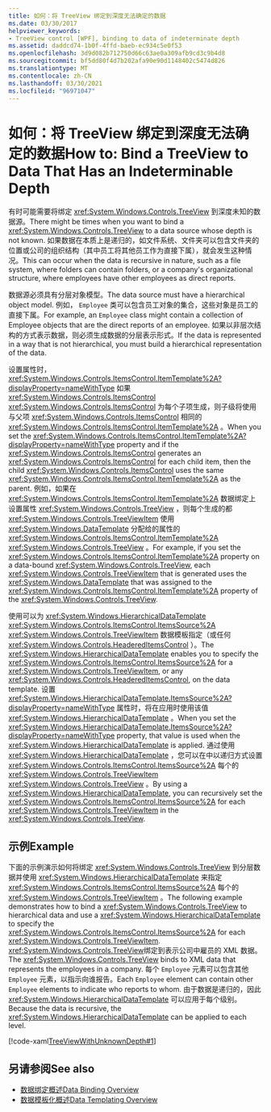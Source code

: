 ```yaml
---
title: 如何：将 TreeView 绑定到深度无法确定的数据
ms.date: 03/30/2017
helpviewer_keywords:
- TreeView control [WPF], binding to data of indeterminate depth
ms.assetid: daddcd74-1b0f-4ffd-baeb-ec934c5e0f53
ms.openlocfilehash: 3d9d082b712750d66c63ae0a309afb9cd3c9b4d8
ms.sourcegitcommit: bf5dd80f4d7b202afa90e90d1148402c5474d826
ms.translationtype: MT
ms.contentlocale: zh-CN
ms.lasthandoff: 03/30/2021
ms.locfileid: "96971047"
---
```

# <a name="how-to-bind-a-treeview-to-data-that-has-an-indeterminable-depth"></a><span data-ttu-id="dbe09-102">如何：将 TreeView 绑定到深度无法确定的数据</span><span class="sxs-lookup"><span data-stu-id="dbe09-102">How to: Bind a TreeView to Data That Has an Indeterminable Depth</span></span>
<span data-ttu-id="dbe09-103">有时可能需要将绑定 <xref:System.Windows.Controls.TreeView> 到深度未知的数据源。</span><span class="sxs-lookup"><span data-stu-id="dbe09-103">There might be times when you want to bind a <xref:System.Windows.Controls.TreeView> to a data source whose depth is not known.</span></span>  <span data-ttu-id="dbe09-104">如果数据在本质上是递归的，如文件系统、文件夹可以包含文件夹的位置或公司的组织结构（其中员工将其他员工作为直接下属），就会发生这种情况。</span><span class="sxs-lookup"><span data-stu-id="dbe09-104">This can occur when the data is recursive in nature, such as a file system, where folders can contain folders, or a company's organizational structure, where employees have other employees as direct reports.</span></span>  
  
 <span data-ttu-id="dbe09-105">数据源必须具有分层对象模型。</span><span class="sxs-lookup"><span data-stu-id="dbe09-105">The data source must have a hierarchical object model.</span></span> <span data-ttu-id="dbe09-106">例如， `Employee` 类可以包含员工对象的集合，这些对象是员工的直接下属。</span><span class="sxs-lookup"><span data-stu-id="dbe09-106">For example, an `Employee` class might contain a collection of Employee objects that are the direct reports of an employee.</span></span> <span data-ttu-id="dbe09-107">如果以非层次结构的方式表示数据，则必须生成数据的分层表示形式。</span><span class="sxs-lookup"><span data-stu-id="dbe09-107">If the data is represented in a way that is not hierarchical, you must build a hierarchical representation of the data.</span></span>  
  
 <span data-ttu-id="dbe09-108">设置属性时， <xref:System.Windows.Controls.ItemsControl.ItemTemplate%2A?displayProperty=nameWithType> 如果 <xref:System.Windows.Controls.ItemsControl> <xref:System.Windows.Controls.ItemsControl> 为每个子项生成，则子级将使用与父项 <xref:System.Windows.Controls.ItemsControl> 相同的 <xref:System.Windows.Controls.ItemsControl.ItemTemplate%2A> 。</span><span class="sxs-lookup"><span data-stu-id="dbe09-108">When you set the <xref:System.Windows.Controls.ItemsControl.ItemTemplate%2A?displayProperty=nameWithType> property and if the <xref:System.Windows.Controls.ItemsControl> generates an <xref:System.Windows.Controls.ItemsControl> for each child item, then the child <xref:System.Windows.Controls.ItemsControl> uses the same <xref:System.Windows.Controls.ItemsControl.ItemTemplate%2A> as the parent.</span></span> <span data-ttu-id="dbe09-109">例如，如果在 <xref:System.Windows.Controls.ItemsControl.ItemTemplate%2A> 数据绑定上设置属性 <xref:System.Windows.Controls.TreeView> ，则每个生成的都 <xref:System.Windows.Controls.TreeViewItem> 使用 <xref:System.Windows.DataTemplate> 分配给的属性的 <xref:System.Windows.Controls.ItemsControl.ItemTemplate%2A> <xref:System.Windows.Controls.TreeView> 。</span><span class="sxs-lookup"><span data-stu-id="dbe09-109">For example, if you set the <xref:System.Windows.Controls.ItemsControl.ItemTemplate%2A> property on a data-bound <xref:System.Windows.Controls.TreeView>, each <xref:System.Windows.Controls.TreeViewItem> that is generated uses the <xref:System.Windows.DataTemplate> that was assigned to the <xref:System.Windows.Controls.ItemsControl.ItemTemplate%2A> property of the <xref:System.Windows.Controls.TreeView>.</span></span>  
  
 <span data-ttu-id="dbe09-110">使用可以为 <xref:System.Windows.HierarchicalDataTemplate> <xref:System.Windows.Controls.ItemsControl.ItemsSource%2A> <xref:System.Windows.Controls.TreeViewItem> 数据模板指定（或任何 <xref:System.Windows.Controls.HeaderedItemsControl> ）。</span><span class="sxs-lookup"><span data-stu-id="dbe09-110">The <xref:System.Windows.HierarchicalDataTemplate> enables you to specify the <xref:System.Windows.Controls.ItemsControl.ItemsSource%2A> for a <xref:System.Windows.Controls.TreeViewItem>, or any <xref:System.Windows.Controls.HeaderedItemsControl>, on the data template.</span></span> <span data-ttu-id="dbe09-111">设置 <xref:System.Windows.HierarchicalDataTemplate.ItemsSource%2A?displayProperty=nameWithType> 属性时，将在应用时使用该值 <xref:System.Windows.HierarchicalDataTemplate> 。</span><span class="sxs-lookup"><span data-stu-id="dbe09-111">When you set the <xref:System.Windows.HierarchicalDataTemplate.ItemsSource%2A?displayProperty=nameWithType> property, that value is used when the <xref:System.Windows.HierarchicalDataTemplate> is applied.</span></span> <span data-ttu-id="dbe09-112">通过使用 <xref:System.Windows.HierarchicalDataTemplate> ，您可以在中以递归方式设置 <xref:System.Windows.Controls.ItemsControl.ItemsSource%2A> 每个的 <xref:System.Windows.Controls.TreeViewItem> <xref:System.Windows.Controls.TreeView> 。</span><span class="sxs-lookup"><span data-stu-id="dbe09-112">By using a <xref:System.Windows.HierarchicalDataTemplate>, you can recursively set the <xref:System.Windows.Controls.ItemsControl.ItemsSource%2A> for each <xref:System.Windows.Controls.TreeViewItem> in the <xref:System.Windows.Controls.TreeView>.</span></span>  
  
## <a name="example"></a><span data-ttu-id="dbe09-113">示例</span><span class="sxs-lookup"><span data-stu-id="dbe09-113">Example</span></span>  
 <span data-ttu-id="dbe09-114">下面的示例演示如何将绑定 <xref:System.Windows.Controls.TreeView> 到分层数据并使用 <xref:System.Windows.HierarchicalDataTemplate> 来指定 <xref:System.Windows.Controls.ItemsControl.ItemsSource%2A> 每个的 <xref:System.Windows.Controls.TreeViewItem> 。</span><span class="sxs-lookup"><span data-stu-id="dbe09-114">The following example demonstrates how to bind a <xref:System.Windows.Controls.TreeView> to hierarchical data and use a <xref:System.Windows.HierarchicalDataTemplate> to specify the <xref:System.Windows.Controls.ItemsControl.ItemsSource%2A> for each <xref:System.Windows.Controls.TreeViewItem>.</span></span>  <span data-ttu-id="dbe09-115"><xref:System.Windows.Controls.TreeView>绑定到表示公司中雇员的 XML 数据。</span><span class="sxs-lookup"><span data-stu-id="dbe09-115">The <xref:System.Windows.Controls.TreeView> binds to XML data that represents the employees in a company.</span></span>  <span data-ttu-id="dbe09-116">每个 `Employee` 元素可以包含其他 `Employee` 元素，以指示向谁报告。</span><span class="sxs-lookup"><span data-stu-id="dbe09-116">Each `Employee` element can contain other `Employee` elements to indicate who reports to whom.</span></span> <span data-ttu-id="dbe09-117">由于数据是递归的，因此 <xref:System.Windows.HierarchicalDataTemplate> 可以应用于每个级别。</span><span class="sxs-lookup"><span data-stu-id="dbe09-117">Because the data is recursive, the <xref:System.Windows.HierarchicalDataTemplate> can be applied to each level.</span></span>  
  
 [!code-xaml[TreeViewWithUnknownDepth#1](~/samples/snippets/csharp/VS_Snippets_Wpf/TreeViewWithUnknownDepth/CS/Window1.xaml#1)]  
  
## <a name="see-also"></a><span data-ttu-id="dbe09-118">另请参阅</span><span class="sxs-lookup"><span data-stu-id="dbe09-118">See also</span></span>

- [<span data-ttu-id="dbe09-119">数据绑定概述</span><span class="sxs-lookup"><span data-stu-id="dbe09-119">Data Binding Overview</span></span>](/dotnet/desktop-wpf/data/data-binding-overview)
- [<span data-ttu-id="dbe09-120">数据模板化概述</span><span class="sxs-lookup"><span data-stu-id="dbe09-120">Data Templating Overview</span></span>](../data/data-templating-overview.md)
